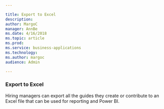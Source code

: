 ```yaml
---

title: Export to Excel
description: 
author: MargoC
manager: AnnBe
ms.date: 4/16/2018
ms.topic: article
ms.prod: 
ms.service: business-applications
ms.technology: 
ms.author: margoc
audience: Admin

---
```

### Export to Excel



Hiring managers can export all the guides they create or contribute to an Excel
file that can be used for reporting and Power BI.
